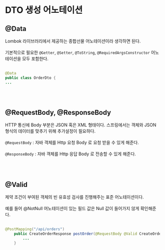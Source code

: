 # DTO 생성 어노테이션

## @Data
Lombok 라이브러리에서 제공하는 종합선물 어노테이션이라 생각하면 된다.<br><br>
기본적으로 필요한 `@Getter`, `@Setter`, `@ToString`, `@RequiredArgsConstructor` 어노테이션을 모두 포함한다.<br><br>

```java
@Data
public class OrderDto {
...

```


<br><br>

## @RequestBody, @ResponseBody
HTTP 통신에 Body 부분은 JSON 혹은 XML 형태이다. 스프링에서는 객체와 JSON 형식의 데이터를 맞추기 위해 추가설정이 필요하다. <br><br>
`@RequestBody` : 자바 객체를 Http 요청 Body 로 요청 받을 수 있게 해준다. <br><br>
`@ResponseBody` : 자바 객체를 Http 응답 Body 로 전송할 수 있게 해준다.

<br><br>

## @Valid
제약 조건이 부여된 객체의 빈 유효성 검사를 진행해주는 표준 어노테이션이다.<br><br>
예를 들어 @NotNull 어노테이션이 있는 필드 값은 Null 값이 들어가지 않게 확인해준다.<br><br>

```java
@PostMapping("/api/orders")
    public CreateOrderResponse postOrder(@RequestBody @Valid CreateOrderRequest createOrderRequest) {
        ...
    }
```
